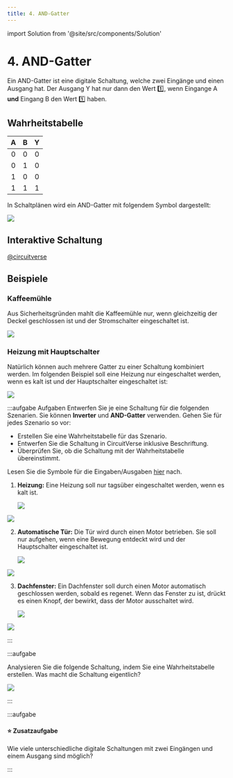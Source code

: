 ```yaml
---
title: 4. AND-Gatter
---
```


import Solution from '@site/src/components/Solution'

# 4. AND-Gatter

Ein AND-Gatter ist eine digitale Schaltung, welche zwei Eingänge und einen Ausgang hat. Der Ausgang Y hat nur dann den Wert 1️⃣, wenn Eingange A **und** Eingang B den Wert 1️⃣ haben.

## Wahrheitstabelle

<div className="slim-table">

|   A   |   B   |   Y   |
| :---: | :---: | :---: |
|   0   |   0   |   0   |
|   0   |   1   |   0   |
|   1   |   0   |   0   |
|   1   |   1   |   1   |
</div>

In Schaltplänen wird ein AND-Gatter mit folgendem Symbol dargestellt:

![](images/04-and-gate.svg)

## Interaktive Schaltung

[@circuitverse](https://circuitverse.org/simulator/embed/rothe-and-gate)

## Beispiele

### Kaffeemühle

Aus Sicherheitsgründen mahlt die Kaffeemühle nur, wenn gleichzeitig der Deckel geschlossen ist und der Stromschalter eingeschaltet ist.

![](images/04-coffee-mill.svg)

### Heizung mit Hauptschalter

Natürlich können auch mehrere Gatter zu einer Schaltung kombiniert werden. Im folgenden Beispiel soll eine Heizung nur eingeschaltet werden, wenn es kalt ist und der Hauptschalter eingeschaltet ist:

![](images/04-heating-2.svg)

:::aufgabe Aufgaben
Entwerfen Sie je eine Schaltung für die folgenden Szenarien. Sie können **Inverter** und **AND-Gatter** verwenden. Gehen Sie für jedes Szenario so vor:

- Erstellen Sie eine Wahrheitstabelle für das Szenario.
- Entwerfen Sie die Schaltung in CircuitVerse inklusive Beschriftung.
- Überprüfen Sie, ob die Schaltung mit der Wahrheitstabelle übereinstimmt.

Lesen Sie die Symbole für die Eingaben/Ausgaben [hier](./01-Schaltung.md#eingabe) nach.

1. **Heizung:** Eine Heizung soll nur tagsüber eingeschaltet werden, wenn es kalt ist.

    ![](images/04-ex-heating.svg)

<Answer type="text" webKey="aeb19fdb-cce6-4bfd-99b9-a7fa5004501e" />

<Solution webKey="918932d5-3574-4329-8d54-9097d12d62dd">

![](images/04-ex-heating-solution.svg)

</Solution>

2. **Automatische Tür:** Die Tür wird durch einen Motor betrieben. Sie soll nur aufgehen, wenn eine Bewegung entdeckt wird und der Hauptschalter eingeschaltet ist.

    ![](images/04-ex-automatic-door.svg)

<Answer type="text" webKey="fd529132-f8aa-491d-a67c-461913169d75" />

<Solution webKey="918932d5-3574-4329-8d54-9097d12d62dd">

![](images/04-ex-automatic-door-solution.svg)

</Solution>

3. **Dachfenster:** Ein Dachfenster soll durch einen Motor automatisch geschlossen werden, sobald es regenet. Wenn das Fenster zu ist, drückt es einen Knopf, der bewirkt, dass der Motor ausschaltet wird.

    ![](images/04-ex-roof-window.svg)

<Answer type="text" webKey="47bfba00-65fe-466a-a859-036d8b572cad" />

<Solution webKey="918932d5-3574-4329-8d54-9097d12d62dd">

![](images/04-ex-roof-window-solution.svg)

</Solution>

:::


:::aufgabe

Analysieren Sie die folgende Schaltung, indem Sie eine Wahrheitstabelle erstellen. Was macht die Schaltung eigentlich?

![](images/04-cv-3-and.png)

<Answer type="text" webKey="494fb9e1-8dcf-4652-96a5-16355cffdb7e" />
:::


:::aufgabe
#### ⭐️ Zusatzaufgabe

Wie viele unterschiedliche digitale Schaltungen mit zwei Eingängen und einem Ausgang sind möglich?

<Answer type="text" webKey="08e83c65-07b0-47a3-95b5-cddde78b21a2" />
:::

